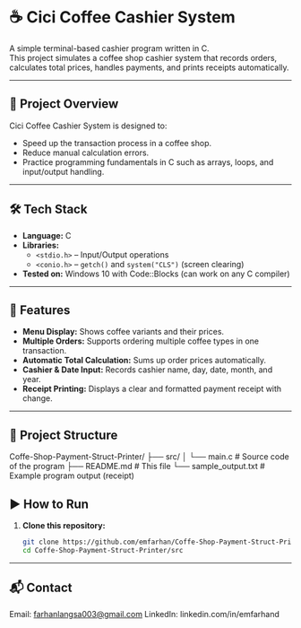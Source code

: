 # ☕ Cici Coffee Cashier System

A simple terminal-based cashier program written in C.  
This project simulates a coffee shop cashier system that records orders, calculates total prices, handles payments, and prints receipts automatically.

---

## 📌 Project Overview

Cici Coffee Cashier System is designed to:

- Speed up the transaction process in a coffee shop.
- Reduce manual calculation errors.
- Practice programming fundamentals in C such as arrays, loops, and input/output handling.

---

## 🛠️ Tech Stack

- **Language:** C
- **Libraries:**
  - `<stdio.h>` – Input/Output operations
  - `<conio.h>` – `getch()` and `system("CLS")` (screen clearing)
- **Tested on:** Windows 10 with Code::Blocks (can work on any C compiler)

---

## 🎯 Features

- **Menu Display:** Shows coffee variants and their prices.
- **Multiple Orders:** Supports ordering multiple coffee types in one transaction.
- **Automatic Total Calculation:** Sums up order prices automatically.
- **Cashier & Date Input:** Records cashier name, day, date, month, and year.
- **Receipt Printing:** Displays a clear and formatted payment receipt with change.

---

## 📂 Project Structure

Coffe-Shop-Payment-Struct-Printer/
├── src/
│ └── main.c # Source code of the program
├── README.md # This file
└── sample_output.txt # Example program output (receipt)

## ▶️ How to Run

1. **Clone this repository:**
   ```bash
   git clone https://github.com/emfarhan/Coffe-Shop-Payment-Struct-Printer.git
   cd Coffe-Shop-Payment-Struct-Printer/src
   ```

---

## 📬 Contact

Email: farhanlangsa003@gmail.com
LinkedIn: linkedin.com/in/emfarhand
